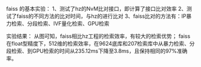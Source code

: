 faiss 的基本实验：
1、测试了hz的NvM比对接口，即计算了接口比对效率
2、测试了faiss的不同方法的比对时间，与hz的进行比对
3、faiss比对的方法有：IP暴力检索、分段检索、IVF量化检索、GPU检索

实验结果：
从图可知，faiss相比hz工程的检索效率，有较大的检索优势；
faiss在float型精度下，512维的检索效率，在9624底库和207检索库中从暴力检索、分段检索、到GPU检索的时间从235.12ms下降至3.8ms，且保持相同的97%准确率。



